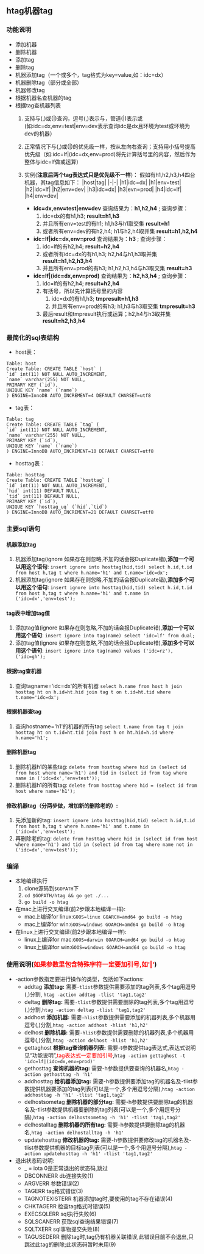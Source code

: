 ## htag机器tag
### 功能说明
* 添加机器
* 删除机器
* 添加tag
* 删除tag
* 机器添加tag（一个或多个，tag格式为key=value,如：idc=dx）
* 机器删除tag（部分或全部）
* 机器修改tag
* 根据机器名查机器的tag
* 根据tag查机器列表
  1. 支持与(,)或(|)查询，逗号(,)表示与，管道(|)表示或(如:idc=dx,env=test|env=dev表示查询idc是dx且环境为test或环境为dev的机器）
  2. 正常情况下与(,)或(|)的优先级一样，按从左向右查询；支持用小括号提高优先级（如:idc=lf|(idc=dx,env=prod)将先计算括号里的内容，然后作为整体与idc=lf做或运算）
  3. 实例(**注意后两个tag表达式只是优先级不一样**)：
     假如有h1,h2,h3,h4四台机器，其tag信息如下：
     |host|tag|
     |-|-|
     |h1|idc=dx|
     |h1|env=test|
     |h2|idc=lf|
     |h2|env=dev|
     |h3|idc=dx|
     |h3|evn=prod|
     |h4|idc=lf|
     |h4|env=dev|

     * **idc=dx,env=test|env=dev** 查询结果为：**h1,h2,h4** ; 查询步骤：
       1. idc=dx的有h1,h3; **result=h1,h3**
       2. 并且所有env=test的有h1; h1,h3与h1取交集 **result=h1**
       3. 或者所有env=dev的有h2,h4; h1与h2,h4取并集 **result=h1,h2,h4**
     * **idc=lf|idc=dx,env=prod** 查询结果为：**h3** ; 查询步骤：
       1. idc=lf的有h2,h4; **result=h2,h4**
       2. 或者所有idc=dx的有h1,h3; h2,h4与h1,h3取并集 **result=h1,h2,h3,h4**
       3. 并且所有env=prod的有h3; h1,h2,h3,h4与h3取交集 **result=h3**
     * **idc=lf|(idc=dx,env=prod)** 查询结果为：**h2,h3,h4** ; 查询步骤：
       1. idc=lf的有h2,h4; **result=h2,h4**
       2. 有括号，所以先计算括号里的内容
          1. idc=dx的有h1,h3; **tmpresult=h1,h3**
          2. 并且所有env=prod的有h3; h1,h3与h3取交集 **tmpresult=h3**
       3. 最后result和tmpresult执行或运算；h2,h4与h3取并集 **result=h2,h3,h4**

### 最简化的sql表结构
* host表：
```
Table: host
Create Table: CREATE TABLE `host` (
`id` int(11) NOT NULL AUTO_INCREMENT,
`name` varchar(255) NOT NULL,
PRIMARY KEY (`id`),
UNIQUE KEY `name` (`name`)
) ENGINE=InnoDB AUTO_INCREMENT=4 DEFAULT CHARSET=utf8
```
* tag表：
```
Table: tag
Create Table: CREATE TABLE `tag` (
`id` int(11) NOT NULL AUTO_INCREMENT,
`name` varchar(255) NOT NULL,
PRIMARY KEY (`id`),
UNIQUE KEY `name` (`name`)
) ENGINE=InnoDB AUTO_INCREMENT=10 DEFAULT CHARSET=utf8
```
* hosttag表：
```
Table: hosttag
Create Table: CREATE TABLE `hosttag` (
`id` int(11) NOT NULL AUTO_INCREMENT,
`hid` int(11) DEFAULT NULL,
`tid` int(11) DEFAULT NULL,
PRIMARY KEY (`id`),
UNIQUE KEY `hosttag_uq` (`hid`,`tid`)
) ENGINE=InnoDB AUTO_INCREMENT=21 DEFAULT CHARSET=utf8
```
### 主要sql语句
#### 机器添加tag
1. 机器添加tag(ignore 如果存在则忽略,不加的话会报Duplicate错),**添加一个可以用这个语句**:
`insert ignore into hosttag(hid,tid) select h.id,t.id from host h,tag t where h.name='h1' and t.name='idc=dx';`
2. 机器添加tag(ignore 如果存在则忽略,不加的话会报Duplicate错),**添加多个可以用这个语句**:
`insert ignore into hosttag(hid,tid) select h.id,t.id from host h,tag t where h.name='h1' and t.name in ('idc=dx','env=test');`
#### tag表中增加tag值
1. 添加tag值(ignore 如果存在则忽略,不加的话会报Duplicate错),**添加一个可以用这个语句**:
`insert ignore into tag(name) select 'idc=lf' from dual;`
2. 添加tag值(ignore 如果存在则忽略,不加的话会报Duplicate错),**添加多个可以用这个语句**:
`insert ignore into tag(name) values ('idc=rz'),('idc=gh');`
#### 根据tag查机器
1. 查询tagname='idc=dx'的所有机器
`select h.name from host h join hosttag ht on h.id=ht.hid join tag t on t.id=ht.tid where t.name='idc=dx';`
#### 根据机器查tag
1. 查询hostname='h1'的机器的所有tag
`select t.name from tag t join hosttag ht on t.id=ht.tid join host h on ht.hid=h.id where h.name='h1';`
#### 删除机器tag
1. 删除机器h1的某些tag:
`delete from hosttag where hid in (select id from host where name='h1') and tid in (select id from tag where name in ('idc=dx','env=test'));`
2. 删除机器h1的所有tag:
`delete from hosttag where hid = (select id from host where name='h1');`
#### 修改机器tag（分两步做，增加新的删除老的）:
1. 先添加新的tag:
`insert ignore into hosttag(hid,tid) select h.id,t.id from host h,tag t where h.name='h1' and t.name in ('idc=dx','env=test');`
2. 再删除老的tag:
`delete from hosttag where hid in (select id from host where name='h1') and tid in (select id from tag where name not in ('idc=dx','env=test'));`
### 编译
* 本地编译执行
  1. clone源码到`$GOPATH`下
  2. `cd $GOPATH/htag && go get ./...`
  3. `go build -o htag`
* 在mac上进行交叉编译(前2步跟本地编译一样):
  * mac上编译for linux:`GOOS=linux GOARCH=amd64 go build -o htag`
  * mac上编译for win:`GOOS=windows GOARCH=amd64 go build -o htag`
* 在linux上进行交叉编译(前2步跟本地编译一样):
  * linux上编译for mac:`GOOS=darwin GOARCH=amd64 go build -o htag`
  * linux上编译for win:`GOOS=windows GOARCH=amd64 go build -o htag`
### 使用说明(<font color=red>如果参数里包含特殊字符一定要加引号,如'|'</font>)
* -action参数指定要进行操作的类型，包括如下actions:
  * addtag
  **添加tag:** 需要`-tlist`参数提供需要添加的tag列表,多个tag用逗号(,)分割, `htag -action addtag -tlist 'tag1,tag2'`
  * deltag
  **删除tag:** 需要`-tlist`参数提供需要删除的tag列表,多个tag用逗号(,)分割,`htag -action deltag -tlist 'tag1,tag2'`
  * addhost
  **添加机器:** 需要`-hlist`参数提供需要添加的机器列表,多个机器用逗号(,)分割,`htag -action addhost -hlist 'h1,h2'`
  * delhost
  **删除机器:** 需要`-hlist`参数提供需要删除的机器列表,多个机器用逗号(,)分割,`htag -action delhost -hlist 'h1,h2'`
  * gettaghost
  **根据tag查询机器列表:** 需要-t参数提供tag表达式,表达式说明见“功能说明”,<font color=red>tag表达式一定要加引号</font>,`htag -action gettaghost -t 'idc=lf|(idc=dx,env=prod)'`
  * gethosttag
  **查询机器的tag:** 需要-h参数提供要查询的机器名,`htag -action gethosttag -h 'h1'`
  * addhosttag
  **给机器添加tag:** 需要-h参数提供要添加tag的机器名及-tlist参数提供机器要添加的tag列表(可以是一个,多个用逗号分隔),`htag -action addhosttag -h 'h1' -tlist 'tag1,tag2'`
  * delhostsometag
  **删除机器的部分tag:** 需要-h参数提供要删除tag的机器名及-tlist参数提供机器要删除的tag列表(可以是一个,多个用逗号分隔),`htag -action delhostsometag -h 'h1' -tlist 'tag1,tag2'`
  * delhostalltag
  **删除机器的所有tag:** 需要-h参数提供要删除tag的机器名,`htag -action delhostalltag -h 'h1'`
  * updatehosttag
  **修改机器的tag:** 需要-h参数提供要修改tag的机器名及-tlist参数提供机器的目标tag列表(可以是一个,多个用逗号分隔),`htag -action updatehosttag -h 'h1' -tlist 'tag1,tag2'`
* 退出状态码说明:
  *  _ = iota                   0是正常退出的状态码,跳过
  *  DBCONNERR                  db连接失败(1)
  *  ARGVERR                    参数错误(2)
  *  TAGERR                     tag格式错误(3)
  *  TAGNOTEXISTERR             机器添加tag时,要使用的tag不存在错误(4)
  *  CHKTAGERR                  检查tag格式时错误(5)
  *  EXECSQLERR                 sql执行失败(6)
  *  SQLSCANERR                 获取sql查询结果错误(7)
  *  SQLTXERR                   sql事物提交失败(8)
  *  TAGUSEDERR                 删除tag时,tag仍有机器关联错误,此错误目前不会退出,只跳过此tag的删除;此状态码暂时未用(9)
